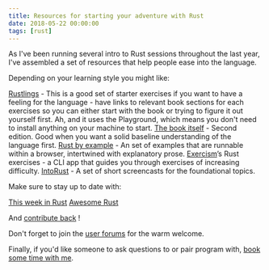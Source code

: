```yaml
---
title: Resources for starting your adventure with Rust
date: 2018-05-22 00:00:00
tags: [rust]
---
```


As I've been running several intro to Rust sessions throughout the last year, I've assembled a set of resources that help people ease into the language.

Depending on your learning style you might like:

[Rustlings](https://github.com/rustlings/rustlings) - This is a good set of starter exercises if you want to have a feeling for the language - have links to relevant book sections for each exercises so you can either start with the book or trying to figure it out yourself first. Ah, and it uses the Playground, which means you don't need to install anything on your machine to start.
[The book itself](https://doc.rust-lang.org/stable/book/second-edition/index.html) - Second edition. Good when you want a solid baseline understanding of the language first.
[Rust by example](https://doc.rust-lang.org/stable/rust-by-example/) - An set of examples that are runnable within a browser, intertwined with explanatory prose.
[Exercism](http://exercism.io/)’s Rust exercises - a CLI app that guides you through exercises of increasing difficulty.
[IntoRust](http://intorust.com/) - A set of short screencasts for the foundational topics.

Make sure to stay up to date with:

[This week in Rust](https://this-week-in-rust.org/)
[Awesome Rust](https://rust.libhunt.com/)

And [contribute back](https://www.rustaceans.org/findwork/starters) !

Don't forget to join the [user forums](http://users.rust-lang.org/) for the warm welcome.

Finally, if you'd like someone to ask questions to or pair program with, [book some time with me](https://calendly.com/cyplo/pair-programming/).
